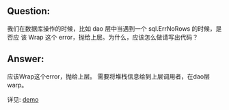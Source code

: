 
## Question: 
我们在数据库操作的时候，比如 dao 层中当遇到一个 sql.ErrNoRows 的时候，是否应
该 Wrap 这个 error，抛给上层。为什么，应该怎么做请写出代码？

## Answer:
应该Wrap这个error，抛给上层。
需要将堆栈信息给到上层调用者，在dao层warp。

详见: [demo](./main.go)